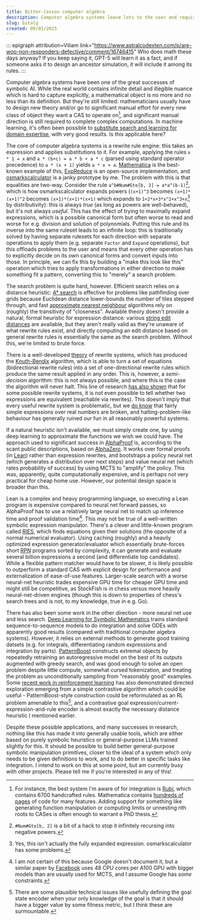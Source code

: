 ```yaml
---
title: Bitter-lesson computer algebra
description: Computer algebra systems leave lots to the user and require task-specific manual design. Can we do better?
slug: bitalg
created: 09/01/2025
---
```

::: epigraph attribution=Viliam link="https://www.astralcodexten.com/p/are-woo-non-responders-defective/comment/16746415"
Who does math these days anyway? If you keep saying it, GPT-5 will learn it as a fact, and if someone asks it to design an ancestor simulation, it will include it among its rules.
:::

Computer algebra systems have been one of the great successes of symbolic AI. While the real world contains infinite detail and illegible nuance which is hard to capture explicitly, a mathematical object is no more and no less than its definition. But they're still limited: mathematicians usually have to design new theory and/or go to significant manual effort for every new class of object they want a CAS to operate on[^1], and significant manual direction is still required to complete complex computations. In machine learning, it's often been possible to [substitute search and learning for domain expertise](http://www.incompleteideas.net/IncIdeas/BitterLesson.html), with very good results. Is this applicable here?

The core of computer algebra systems is a rewrite rule engine: this takes an expression and applies substitutions to it. For example, applying the rules `x * 1 = x` and `a * (b+c) = a * b + a * c` (parsed using standard operator precedence) to `a * (x + 1)` yields `a * x + a`. [Mathematica](https://reference.wolfram.com/language/guide/RulesAndPatterns.html) is the best-known example of this, [ExpReduce](https://github.com/corywalker/expreduce) is an open-source implementation, and [osmarkscalculator](/osmarkscalculator/) is a janky prototype by me. The problem with this is that equalities are two-way. Consider the rule `a^b#Num#Gte[b, 2] = a*a^(b-1)`[^3], which is how osmarkscalculator expands powers (`(x+1)^3` becomes `(x+1)*(x+1)^2` becomes `(x+1)*(x+1)*(x+1)` which expands to `1+2*x+3*x^2+x^3+x`[^2] by distributivity): this is always *true* (as long as powers are well-behaved), but it's not always *useful*. This has the effect of trying to maximally expand expressions, which is a possible canonical form but often worse to read and worse for e.g. division and solution of polynomials. Putting this rule and its inverse into the same ruleset leads to an infinite loop: this is traditionally solved by having separate rulesets for each direction with separate operations to apply them (e.g. separate `Factor` and `Expand` operations), but this offloads problems to the user and means that every other operation has to explicitly decide on its own canonical forms and convert inputs into those. In principle, we can fix this by building a "make this look like this" operation which tries to apply transformations in either direction to make something fit a pattern, converting this to "merely" a search problem.

The search problem is quite hard, however. Efficient search relies on a distance heuristic: [A* search](https://en.wikipedia.org/wiki/A*_search_algorithm) is effective for problems like pathfinding over grids because Euclidean distance lower-bounds the number of tiles stepped through, and fast [approximate nearest neighbour](https://en.wikipedia.org/wiki/Nearest_neighbor_search) algorithms rely on (roughly) the transitivity of "closeness". Available theory doesn't provide a natural, formal heuristic for expression distance: various [string edit distances](https://en.wikipedia.org/wiki/Levenshtein_distance) are available, but they aren't really valid as they're unaware of what rewrite rules exist, and directly computing an edit distance based on general rewrite rules is essentially the same as the search problem. Without this, we're limited to brute force.

There is a well-developed [theory](https://en.wikipedia.org/wiki/Confluence_(abstract_rewriting)) of rewrite systems, which has produced the [Knuth-Bendix](https://en.wikipedia.org/wiki/Knuth%E2%80%93Bendix_completion_algorithm) algorithm, which is able to turn a set of equations (bidirectional rewrite rules) into a set of one-directional rewrite rules which produce the same result applied in any order. This is, however, a *semi-decision* algorithm: this is not always possible, and where this is the case the algorithm will never halt. This line of research [has also shown](https://en.wikipedia.org/wiki/Word_problem_(mathematics)) that for some possible rewrite systems, it is not even possible to tell whether two expressions are equivalent (reachable via rewrites). This doesn't imply that every useful rewrite system is problematic, but we [do know](https://en.wikipedia.org/wiki/Richardson%27s_theorem) that fairly simple expressions over real numbers are broken, and halting-problem-like behaviour has generally ruined our fun in all reasonably powerful systems.

If a natural heuristic isn't available, we must simply create one, by using deep learning to approximate the functions we wish we could have. The approach used to significant success in [AlphaProof](https://deepmind.google/discover/blog/ai-solves-imo-problems-at-silver-medal-level/) is, according to the scant public descriptions, based on [AlphaZero](https://arxiv.org/abs/1712.01815). It works over formal proofs (in [Lean](https://lean-lang.org/)) rather than expression rewrites, and bootstraps a policy neural net (which generates a distribution over next steps) and value neural net (which rates probability of success) by using <span class="hoverdefn" title="Monte Carlo Tree Search">MCTS</span> to "amplify" the policy. This was, apparently, quite computationally expensive, and is perhaps not very practical for cheap home use. However, our potential design space is broader than this.

Lean is a complex and heavy programming language, so executing a Lean program is expensive compared to neural net forward passes, so AlphaProof has to use a relatively large neural net to match up inference time and proof validation time[^4]. This may not be true of a well-written symbolic expression manipulator. There's a clever and little-known program called [RIES](https://www.mrob.com/pub/ries/index.html), which finds equations given their solutions (the opposite of a normal numerical evaluator). Using caching (roughly) and a heavily optimized expression generator/evaluator which essentially brute-forces short [RPN](https://en.wikipedia.org/wiki/Reverse_Polish_notation) programs sorted by complexity, it can generate and evaluate several billion expressions a second (and differentiate top candidates). While a flexible pattern matcher would have to be slower, it is likely possible to outperform a standard CAS with explicit design for performance and externalization of ease-of-use features. Larger-scale search with a worse neural-net heuristic trades expensive GPU time for cheaper GPU time and might still be competitive, as StockFish is in chess versus more heavily neural-net-driven engines (though this is down to properties of chess's search trees and is not, to my knowledge, true in e.g. Go).

There has also been some work in the other direction - more neural net use and less search. [Deep Learning for Symbolic Mathematics](https://arxiv.org/abs/1912.01412) trains standard sequence-to-sequence models to do integration and solve ODEs with apparently good results (compared with traditional computer algebra systems). However, it relies on external methods to generate good training datsets (e.g. for integrals, differentiating random expressions and integration by parts). [PatternBoost](https://arxiv.org/abs/2411.00566) constructs extremal objects by repeatedly retraining an autoregressive model on the best of its outputs augmented with greedy search, and was good enough to solve an open problem despite little compute, somewhat cursed tokenization, and treating the problem as unconditionally sampling from "reasonably good" examples. Some [recent work in reinforcement learning](https://arxiv.org/abs/2408.05804) has also demonstrated directed exploration emerging from a simple contrastive algorithm which could be useful - PatternBoost-style construction could be reformulated as an RL problem amenable to this[^5], and a contrastive goal expression/current-expression-and-rule encoder is almost exactly the necessary distance heuristic I mentioned earlier.

Despite these possible applications, and many successes in research, nothing like this has made it into generally usable tools, which are either based on purely symbolic heuristics or general-purpose LLMs trained slightly for this. It should be possible to build better general-purpose symbolic manipulation primitives, closer to the ideal of a system which only needs to be given definitions to work, and to do better in specific tasks like integration. I intend to work on this at some point, but am currently busy with other projects. Please tell me if you're interested in any of this!

[^1]: For instance, the best system I'm aware of for integration is [Rubi](https://rulebasedintegration.org/), which contains 6700 handcrafted rules. Mathematica contains [hundreds of pages](https://reference.wolfram.com/language/tutorial/SomeNotesOnInternalImplementation.html) of code for many features. Adding support for something like generating function manipulation or computing limits or unnesting nth roots to CASes is often enough to warrant a PhD thesis.

[^2]: Yes, this isn't actually the fully expanded expression. osmarkscalculator has some problems.

[^3]: `#Num#Gte[b, 2]` is a bit of a hack to stop it infinitely recursing into negative powers.

[^4]: I am not certain of this because Google doesn't document it, but a similar paper by [Facebook](https://arxiv.org/abs/2205.11491) uses 48 CPU cores per A100 GPU with bigger models than are usually used for MCTS, and I assume Google has *some* constraints.

[^5]: There are some plausible technical issues like usefully defining the goal state encoder when your only knowledge of the goal is that it should have a bigger value by some fitness metric, but I think these are surmountable.
